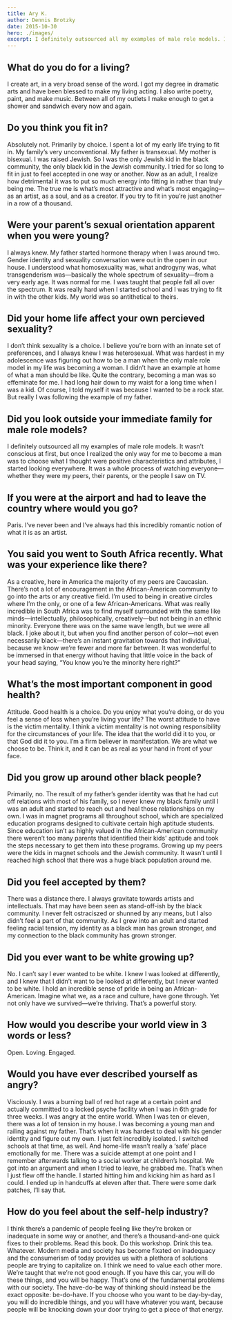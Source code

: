 ```yaml
---
title: Ary K.
author: Dennis Brotzky
date: 2015-10-30
hero: ./images/
excerpt: I definitely outsourced all my examples of male role models. It wasn’t conscious at first, but once I realized the only way for me to become a man was to choose what I thought were positive characteristics and attributes, I started looking everywhere.
---
```

## What do you do for a living?

I create art, in a very broad sense of the word. I got my degree in dramatic arts and have been blessed to make my living acting. I also write poetry, paint, and make music. Between all of my outlets I make enough to get a shower and sandwich every now and again.

 
## Do you think you fit in?

Absolutely not. Primarily by choice. I spent a lot of my early life trying to fit in. My family’s very unconventional. My father is transexual. My mother is bisexual. I was raised Jewish. So I was the only Jewish kid in the black community, the only black kid in the Jewish community. I tried for so long to fit in just to feel accepted in one way or another. Now as an adult, I realize how detrimental it was to put so much energy into fitting in rather than truly being me. The true me is what’s most attractive and what’s most engaging—as an artist, as a soul, and as a creator. If you try to fit in you’re just another in a row of a thousand.

 
## Were your parent’s sexual orientation apparent when you were young?

I always knew. My father started hormone therapy when I was around two. Gender identity and sexuality conversation were out in the open in our house. I understood what homosexuality was, what androgyny was, what transgenderism was—basically the whole spectrum of sexuality—from a very early age. It was normal for me. I was taught that people fall all over the spectrum. It was really hard when I started school and I was trying to fit in with the other kids. My world was so antithetical to theirs.

 
## Did your home life affect your own percieved sexuality?

I don’t think sexuality is a choice. I believe you’re born with an innate set of preferences, and I always knew I was heterosexual. What was hardest in my adolescence was figuring out how to be a man when the only male role model in my life was becoming a woman. I didn’t have an example at home of what a man should be like. Quite the contrary, becoming a man was so effeminate for me. I had long hair down to my waist for a long time when I was a kid. Of course, I told myself it was because I wanted to be a rock star. But really I was following the example of my father.

 
## Did you look outside your immediate family for male role models?

I definitely outsourced all my examples of male role models. It wasn’t conscious at first, but once I realized the only way for me to become a man was to choose what I thought were positive characteristics and attributes, I started looking everywhere. It was a whole process of watching everyone—whether they were my peers, their parents, or the people I saw on TV.

 
## If you were at the airport and had to leave the country where would you go?

Paris. I’ve never been and I’ve always had this incredibly romantic notion of what it is as an artist.

 
## You said you went to South Africa recently. What was your experience like there?

As a creative, here in America the majority of my peers are Caucasian. There’s not a lot of encouragement in the African-American community to go into the arts or any creative field. I’m used to being in creative circles where I’m the only, or one of a few African-Americans. What was really incredible in South Africa was to find myself surrounded with the same like minds—intellectually, philosophically, creatively—but not being in an ethnic minority. Everyone there was on the same wave length, but we were all black. I joke about it, but when you find another person of color—not even necessarily black—there’s an instant gravitation towards that individual, because we know we’re fewer and more far between. It was wonderful to be immersed in that energy without having that little voice in the back of your head saying, “You know you’re the minority here right?”

 
## What’s the most important component in good health?

Attitude. Good health is a choice. Do you enjoy what you’re doing, or do you feel a sense of loss when you’re living your life? The worst attitude to have is the victim mentality. I think a victim mentality is not owning responsibility for the circumstances of your life. The idea that the world did it to you, or that God did it to you. I’m a firm believer in manifestation. We are what we choose to be. Think it, and it can be as real as your hand in front of your face.

 
## Did you grow up around other black people?

Primarily, no. The result of my father’s gender identity was that he had cut off relations with most of his family, so I never knew my black family until I was an adult and started to reach out and heal those relationships on my own. I was in magnet programs all throughout school, which are specialized education programs designed to cultivate certain high aptitude students. Since education isn’t as highly valued in the African-American community there weren’t too many parents that identified their kids' aptitude and took the steps necessary to get them into these programs. Growing up my peers were the kids in magnet schools and the Jewish community. It wasn’t until I reached high school that there was a huge black population around me.

 
## Did you feel accepted by them?

There was a distance there. I always gravitate towards artists and intellectuals. That may have been seen as stand-off-ish by the black community. I never felt ostraciszed or shunned by any means, but I also didn’t feel a part of that community. As I grew into an adult and started feeling racial tension, my identity as a black man has grown stronger, and my connection to the black community has grown stronger.

 
## Did you ever want to be white growing up?

No. I can’t say I ever wanted to be white. I knew I was looked at differently, and I knew that I didn’t want to be looked at differently, but I never wanted to be white. I hold an incredible sense of pride in being an African-American. Imagine what we, as a race and culture, have gone through. Yet not only have we survived—we’re thriving. That’s a powerful story.

 
## How would you describe your world view in 3 words or less?

Open. Loving. Engaged.

 
## Would you have ever described yourself as angry?

Visciously. I was a burning ball of red hot rage at a certain point and actually committed to a locked psyche facility when I was in 6th grade for three weeks. I was angry at the entire world. When I was ten or eleven, there was a lot of tension in my house. I was becoming a young man and railing against my father. That’s when it was hardest to deal with his gender identity and figure out my own. I just felt incredibly isolated. I switched schools at that time, as well. And home-life wasn’t really a ‘safe’ place emotionally for me. There was a suicide attempt at one point and I remember afterwards talking to a social worker at children’s hospital. We got into an argument and when I tried to leave, he grabbed me. That’s when I just flew off the handle. I started hitting him and kicking him as hard as I could. I ended up in handcuffs at eleven after that. There were some dark patches, I’ll say that.

 
## How do you feel about the self-help industry?

I think there’s a pandemic of people feeling like they’re broken or inadequate in some way or another, and there’s a thousand-and-one quick fixes to their problems. Read this book. Do this workshop. Drink this tea. Whatever. Modern media and society has become fixated on inadequacy and the consumerism of today provides us with a plethora of solutions people are trying to capitalize on. I think we need to value each other more. We’re taught that we’re not good enough. If you have this car, you will do these things, and you will be happy. That’s one of the fundamental problems with our society. The have-do-be way of thinking should instead be the exact opposite: be-do-have. If you choose who you want to be day-by-day, you will do incredible things, and you will have whatever you want, because people will be knocking down your door trying to get a piece of that energy.

